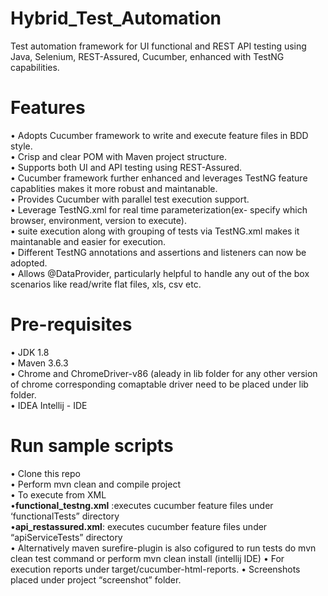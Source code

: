 # Hybrid_Test_Automation
Test automation framework for UI functional and REST API testing using Java, Selenium, REST-Assured, Cucumber, enhanced with TestNG capabilities.

# Features

•	Adopts Cucumber framework to write and execute feature files in BDD style.<br>
•	Crisp and clear POM with Maven project structure.<br>
•	Supports both UI and API testing using REST-Assured.<br>
•	Cucumber framework further enhanced and leverages TestNG feature capablities makes it more robust and maintanable.<br>
•	Provides Cucumber with parallel test execution support.<br>
•	Leverage TestNG.xml for real time parameterization(ex- specify which browser, environment, version to execute).<br>
•	suite execution along with grouping of tests via TestNG.xml makes it maintanable and easier for execution.<br>
•	Different TestNG annotations and assertions and listeners can now be adopted.<br>
•	Allows @DataProvider, particularly helpful to handle any out of the box scenarios like read/write flat files, xls, csv etc.


# Pre-requisites

•	JDK 1.8<br>
•	Maven 3.6.3<br>
•	Chrome and ChromeDriver-v86 (aleady in lib folder for any other version of chrome corresponding comaptable driver need to be placed under lib folder.<br>
•	IDEA Intellij - IDE

# Run sample scripts

•	Clone this repo<br> 
•	Perform mvn clean and compile project<br>
•	To execute from XML<br>
•<b>functional_testng.xml</b> :executes cucumber feature files under ‘functionalTests” directory<br>
•<b>api_restassured.xml</b>: executes cucumber feature files under “apiServiceTests” directory<br>
•	Alternatively maven surefire-plugin is also cofigured to run tests do mvn clean test command or  perform mvn clean install (intellij IDE)
•	For execution reports under target/cucumber-html-reports.
•	Screenshots placed under project “screenshot” folder.
